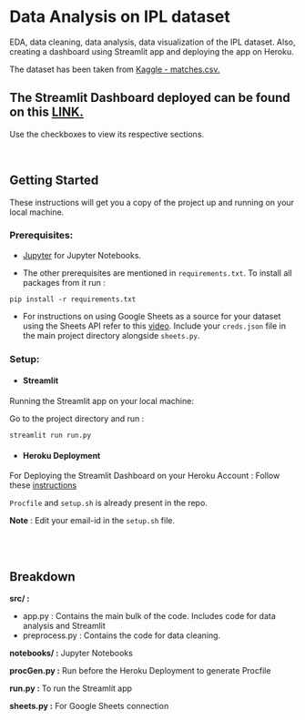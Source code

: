 # Data Analysis on IPL dataset
EDA, data cleaning, data analysis, data visualization of the IPL dataset.
Also, creating a dashboard using Streamlit app and deploying the app on Heroku.

The dataset has been taken from [Kaggle - matches.csv.](https://www.kaggle.com/manasgarg/ipl#matches.csv)

The Streamlit Dashboard deployed can be found on this [LINK.](https://pacific-ocean-80522.herokuapp.com/)
-----------------------------
Use the checkboxes to view its respective sections.



<br/>

## Getting Started
These instructions will get you a copy of the project up and running on your local machine.

### Prerequisites:
- [Jupyter](https://test-jupyter.readthedocs.io/en/latest/install.html) for Jupyter Notebooks.

- The other prerequisites are mentioned in `requirements.txt`. To install all packages from it run :
```
pip install -r requirements.txt
```

- For instructions on using Google Sheets as a source for your dataset using the Sheets API refer to this [video](https://www.youtube.com/watch?v=cnPlKLEGR7E).
Include your `creds.json` file in the main project directory alongside `sheets.py`.

### Setup:
- #### Streamlit
Running the Streamlit app on your local machine:

Go to the project directory and run :
```
streamlit run run.py
```  

- #### Heroku Deployment
For Deploying the Streamlit Dashboard on your Heroku Account :
Follow these [instructions](https://gilberttanner.com/blog/deploying-your-streamlit-dashboard-with-heroku) 

`Procfile` and `setup.sh` is already present in the repo. 

**Note** : Edit your email-id in the `setup.sh` file.

<br/>
<br/>

## Breakdown 
**src/  :**
- app.py : Contains the main bulk of the code. Includes code for data analysis and Streamlit
- preprocess.py : Contains the code for data cleaning.

**notebooks/ :** Jupyter Notebooks 

**procGen.py :** Run before the Heroku Deployment to generate Procfile

**run.py :** To run the Streamlit app

**sheets.py :** For Google Sheets connection
